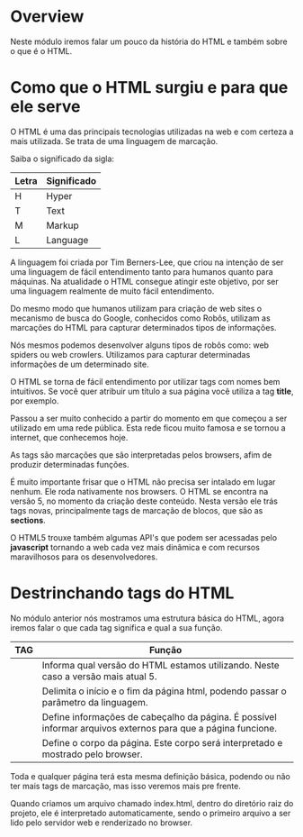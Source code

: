 # Overview

Neste módulo iremos falar um pouco da história do HTML e também sobre o que é o HTML.

# Como que o HTML surgiu e para que ele serve

O HTML é uma das principais tecnologias utilizadas na web e com certeza a mais utilizada. Se trata de uma linguagem de marcação.

Saiba o significado da sigla:

Letra | Significado
------- | --------------
H | Hyper
T | Text
M | Markup
L | Language

A linguagem foi criada por Tim Berners-Lee, que criou na intenção de ser uma linguagem de fácil entendimento tanto para humanos quanto para máquinas. Na atualidade o HTML consegue atingir este objetivo, por ser uma linguagem realmente de muito fácil entendimento.

Do mesmo modo que humanos utilizam para criação de web sites o mecanismo de busca do Google, conhecidos como Robôs, utilizam as marcações do HTML para capturar determinados tipos de informações.

Nós mesmos podemos desenvolver alguns tipos de robôs como: web spiders ou web crowlers. Utilizamos para capturar determinadas informações de um determinado site.

O HTML se torna de fácil entendimento por utilizar tags com nomes bem intuitivos. Se você quer atribuir um título a sua página você utiliza a tag **title**, por exemplo.

Passou a ser muito conhecido a partir do momento em que começou a ser utilizado em uma rede pública. Esta rede ficou muito famosa e se tornou a internet, que conhecemos hoje.

As tags são marcações que são interpretadas pelos browsers, afim de produzir determinadas funções.

É muito importante frisar que o HTML não precisa ser intalado em lugar nenhum. Ele roda nativamente nos browsers. O HTML se encontra na versão 5, no momento da criação deste conteúdo. Nesta versão ele trás tags novas, principalmente tags de marcação de blocos, que são as **sections**.

O HTML5 trouxe também algumas API's que podem ser acessadas pelo **javascript** tornando a web cada vez mais dinâmica e com recursos maravilhosos para os desenvolvedores.

# Destrinchando tags do HTML

No módulo anterior nós mostramos uma estrutura básica do HTML, agora iremos falar o que cada tag significa e qual a sua função.

TAG | Função
------ | ----------
<!DOCTYPE html> | Informa qual versão do HTML estamos utilizando. Neste caso a versão mais atual 5.
<html></html> | Delimita o início e o fim da página html, podendo passar o parâmetro da linguagem.
<heade></head> | Define informações de cabeçalho da página. É possível informar arquivos externos para que a página funcione.
<body></body> | Define o corpo da página. Este corpo será interpretado e mostrado pelo browser.

Toda e qualquer página terá esta mesma definição básica, podendo ou não ter mais tags de marcação, mas isso veremos mais pre frente.

Quando criamos um arquivo chamado index.html, dentro do diretório raiz do projeto, ele é interpretado automaticamente, sendo o primeiro arquivo a ser lido pelo servidor web e renderizado no browser.